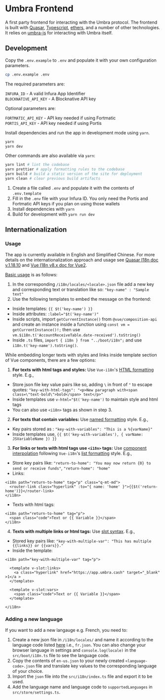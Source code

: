 # Umbra Frontend

A first party frontend for interacting with the Umbra protocol. The frontend is built with [Quasar](https://quasar.dev/), [Typescript](https://www.typescriptlang.org/), [ethers](https://docs.ethers.io/v5/), and a number of other technologies. It relies on [umbra-js](../umbra-js) for interacting with Umbra itself.

## Development

Copy the `.env.example` to `.env` and populate it with your own configuration parameters.

```bash
cp .env.example .env
```

The required parameters are:

`INFURA_ID` - A valid Infura App Identifier <br />
`BLOCKNATIVE_API_KEY` - A Blocknative API key

Optional parameters are:

`FORTMATIC_API_KEY` - API key needed if using Fortmatic <br />
`PORTIS_API_KEY` - API key needed if using Portis

Install dependencies and run the app in development mode using `yarn`.

```bash
yarn
yarn dev
```

Other commands are also available via `yarn`:

```bash
yarn lint # lint the codebase
yarn prettier # apply formatting rules to the codebase
yarn build # build a static version of the site for deployment
yarn clean # clear previous build artifacts
```

1. Create a file called `.env` and populate it with the contents of `.env.template`
2. Fill in the `.env` file with your Infura ID. You only need the Portis and Fortmatic API keys if you plan on using those wallets
3. Install dependencies with `yarn`
4. Build for development with `yarn run dev`

## Internationalization

### Usage

The app is currently available in English and Simplified Chinese.
For more details on the internationalization approach and usage see [Quasar I18n doc v.1.18.10](https://v1.quasar.dev/options/app-internationalization#introduction) and [Vue I18n v8.x doc for Vue2](https://kazupon.github.io/vue-i18n/introduction.html).

[Basic usage](https://v1.quasar.dev/options/app-internationalization#how-to-use) is as follows:

1. In the corresponding `/i18n/locales/<locale>.json` file add a new key and corresponding text or translation like so:
   `"key-name" : "Sample text"`
2. Use the following templates to embed the message on the frontend:

- Inside templates: `{{ $t('key-name') }}`
- Inside attributes: `:label="$t('key-name')"`
- Inside scripts, import `getCurrentInstance()` from `@vue/composition-api` and create an instance inside a function using `const vm = getCurrentInstance()!;` then use `vm.$i18n.t('AccountReceiveTable.date-received').toString()`
- Inside `.ts` files, `import { i18n } from "../boot/i18n";` and use `i18n.t('key-name').toString()`.

While embedding longer texts with styles and links inside template section of Vue components, there are a few options:

1. **For texts with html tags and styles:**
   Use `Vue-i18n`'s [HTML formatting](https://kazupon.github.io/vue-i18n/guide/formatting.html#html-formatting) style. E.g.,

- Store json file key value pairs like so, adding `\` in front of `"` to escape quotes:
  `"key-with-html-tags": "<p>New paragraph with<span class=\"text-bold\">bold</span> text</p>"`
- Inside templates use `v-html="$t('key-name')` to maintain style and html tags
- You can also use `<i18n>` tags as shown in step 3.

2. **For texts that contain variables:**
   Use [named formatting](https://kazupon.github.io/vue-i18n/guide/formatting.html#named-formatting) style. E.g.,

- Key pairs stored as : `"key-with-variables": "This is a %{varName}"`
- Inside templates use, `{{ $t('key-with-variables'), { varName: JSVariableName }) }}`

3. **For links or texts with html tags use `<i18n>` tags:**
   Use [component interpolation](https://kazupon.github.io/vue-i18n/guide/interpolation.html#basic-usage) following `Vue-i18n`'s [list formatting](https://kazupon.github.io/vue-i18n/guide/formatting.html#list-formatting) style. E.g.,

- Store key pairs like:
  `"return-to-home": "You may now return {0} to send or receive funds"`,
  `"return-home": "home"`
- Links:

```
<i18n path="return-to-home" tag="p" class="q-mt-md">
  <router-link class="hyperlink" :to="{ name: 'home' }">{{$t('return-home')}}</router-link>
</i18n>
```

- Texts with html tags:

```
<i18n path="return-to-home" tag="p">
  <span class="code">Text or {{ Variable }}</span>
</i18n>
```

4. **Texts with multiple links or html tags:**
   Use [slot syntax](https://kazupon.github.io/vue-i18n/guide/interpolation.html#slots-syntax-usage). E.g.,

- Stored key pairs like:
  `"key-with-multiple-var": "This has multiple {{links}} or {{vars}}."`
- Inside the template:

```
<i18n path="key-with-multiple-var" tag="p">

  <template v-slot:links>
    <a class="hyperlink" href="https://app.umbra.cash" target="_blank" >1</a >
  </template>

  <template v-slot:vars>
    <span class="code">Text or {{ Variable }}</span>
  </template>

</i18n>
```

### Adding a new language

If you want to add a new langauge e.g. French, you need to:

1. Create a new json file in `/i18n/locales/` and name it according to the language code listed [here](https://www.roseindia.net/tutorials/I18N/locales-list.shtml) i.e., `fr.json`. You can also change your browser language in settings and `console.log(locale)` in the `src/boot/i18n.ts` file to see the language code.
2. Copy the contents of `en-us.json` to your newly created `<language-code>.json` file and translate key values to the corresponding language of your choice.
3. Import the `json` file into the `src/i18n/index.ts` file and export it to be used.
4. Add the language name and language code to `supportedLanguages` in `src/store/settings.ts`.

